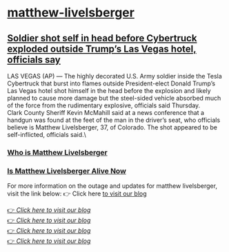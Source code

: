 # [matthew-livelsberger](https://whomeenoaglauns.com/4/8707547)
## [Soldier shot self in head before Cybertruck exploded outside Trump’s Las Vegas hotel, officials say](https://whomeenoaglauns.com/4/8707547)
LAS VEGAS (AP) — The highly decorated U.S. Army soldier inside the Tesla Cybertruck that burst into flames outside President-elect Donald Trump’s Las Vegas hotel shot himself
in the head before the explosion and likely planned to cause more damage but the steel-sided vehicle absorbed much of the force from the rudimentary explosive, officials said Thursday.\
Clark County Sheriff Kevin McMahill said at a news conference that a handgun was found at the feet of the man in the driver’s seat, who officials believe is Matthew Livelsberger, 37, of Colorado. The shot appeared to be self-inflicted, officials said.\

### [Who is Matthew Livelsberger](https://whomeenoaglauns.com/4/8707547)
### [Is Matthew Livelsberger Alive Now](https://whomeenoaglauns.com/4/8707547)
For more information on the outage and updates for matthew livelsberger, visit the link below:
👉 Click here [to visit our blog](https://whomeenoaglauns.com/4/8707547) 

[👉 _Click here to visit our blog_](https://whomeenoaglauns.com/4/8707547)\
[👉 _Click here to visit our blog_](https://whomeenoaglauns.com/4/8707547)\
[👉 _Click here to visit our blog_](https://whomeenoaglauns.com/4/8707547)\
[👉 _Click here to visit our blog_](https://whomeenoaglauns.com/4/8707547)

